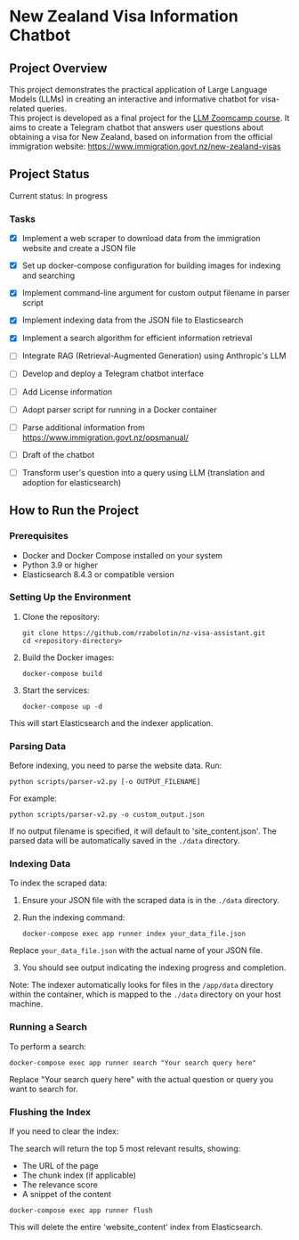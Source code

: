 # New Zealand Visa Information Chatbot

## Project Overview

This project demonstrates the practical application of Large Language Models (LLMs) in creating an interactive and informative chatbot for visa-related queries.  
This project is developed as a final project for the [LLM Zoomcamp course](https://github.com/DataTalksClub/llm-zoomcamp/). It aims to create a Telegram chatbot that answers user questions about obtaining a visa for New Zealand, based on information from the official immigration website: https://www.immigration.govt.nz/new-zealand-visas


## Project Status

Current status: In progress

### Tasks
- [x] Implement a web scraper to download data from the immigration website and create a JSON file
- [x] Set up docker-compose configuration for building images for indexing and searching
- [x] Implement command-line argument for custom output filename in parser script
- [x] Implement indexing data from the JSON file to Elasticsearch
- [x] Implement a search algorithm for efficient information retrieval
- [ ] Integrate RAG (Retrieval-Augmented Generation) using Anthropic's LLM
- [ ] Develop and deploy a Telegram chatbot interface
- [ ] Add License information
- [ ] Adopt parser script for running in a Docker container
- [ ] Parse additional information from https://www.immigration.govt.nz/opsmanual/
- [ ] Draft of the chatbot
- [ ] Transform user's question into a query using LLM (translation and adoption for elasticsearch)


## How to Run the Project

### Prerequisites

- Docker and Docker Compose installed on your system
- Python 3.9 or higher
- Elasticsearch 8.4.3 or compatible version

### Setting Up the Environment

1. Clone the repository:
   ```
   git clone https://github.com/rzabolotin/nz-visa-assistant.git
   cd <repository-directory>
   ```

2. Build the Docker images:
   ```
   docker-compose build
   ```

3. Start the services:
   ```
   docker-compose up -d
   ```

This will start Elasticsearch and the indexer application.

### Parsing Data

Before indexing, you need to parse the website data. Run:
```
python scripts/parser-v2.py [-o OUTPUT_FILENAME]
```

For example:
```
python scripts/parser-v2.py -o custom_output.json
```

If no output filename is specified, it will default to 'site_content.json'.
The parsed data will be automatically saved in the `./data` directory.

### Indexing Data

To index the scraped data:

1. Ensure your JSON file with the scraped data is in the `./data` directory.

2. Run the indexing command:
   ```
   docker-compose exec app runner index your_data_file.json
   ```

Replace `your_data_file.json` with the actual name of your JSON file.

3. You should see output indicating the indexing progress and completion.

Note: The indexer automatically looks for files in the `/app/data` directory within the container, which is mapped to the `./data` directory on your host machine.

### Running a Search

To perform a search:

```
docker-compose exec app runner search "Your search query here"
```

Replace "Your search query here" with the actual question or query you want to search for.

### Flushing the Index

If you need to clear the index:

The search will return the top 5 most relevant results, showing:
- The URL of the page
- The chunk index (if applicable)
- The relevance score
- A snippet of the content

```
docker-compose exec app runner flush
```

This will delete the entire 'website_content' index from Elasticsearch.
